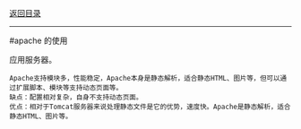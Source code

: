 <p>
    <a href="#" onclick="refreshContent('service')">返回目录</a>
</p>

---
#apache 的使用

应用服务器。

    Apache支持模块多，性能稳定，Apache本身是静态解析，适合静态HTML、图片等，但可以通过扩展脚本、模块等支持动态页面等。
    缺点：配置相对复杂，自身不支持动态页面。
    优点：相对于Tomcat服务器来说处理静态文件是它的优势，速度快。Apache是静态解析，适合静态HTML、图片等。